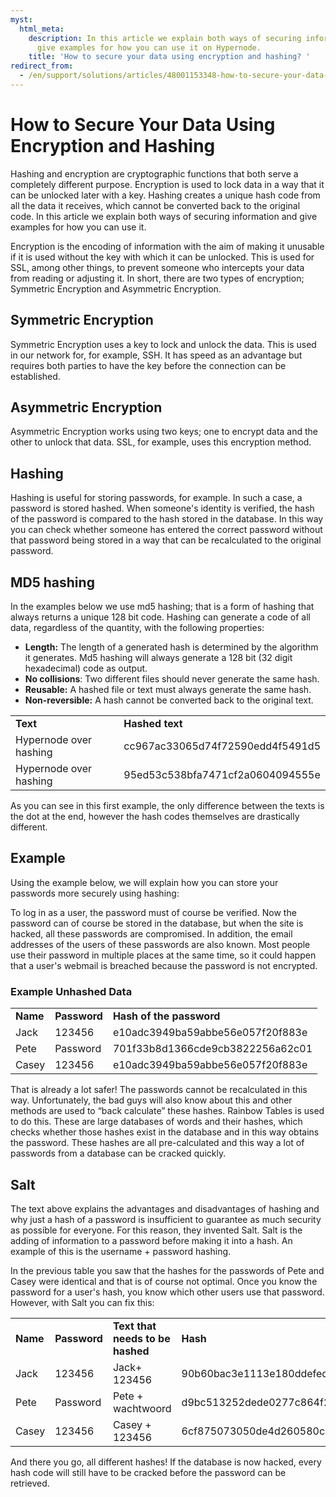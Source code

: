 ```yaml
---
myst:
  html_meta:
    description: In this article we explain both ways of securing information and
      give examples for how you can use it on Hypernode.
    title: 'How to secure your data using encryption and hashing? '
redirect_from:
  - /en/support/solutions/articles/48001153348-how-to-secure-your-data-using-encryption-and-hashing/
---
```


<!-- source: https://support.hypernode.com/en/support/solutions/articles/48001153348-how-to-secure-your-data-using-encryption-and-hashing/ -->

# How to Secure Your Data Using Encryption and Hashing

Hashing and encryption are cryptographic functions that both serve a completely different purpose. Encryption is used to lock data in a way that it can be unlocked later with a key. Hashing creates a unique hash code from all the data it receives, which cannot be converted back to the original code. In this article we explain both ways of securing information and give examples for how you can use it.

Encryption is the encoding of information with the aim of making it unusable if it is used without the key with which it can be unlocked. This is used for SSL, among other things, to prevent someone who intercepts your data from reading or adjusting it. In short, there are two types of encryption; Symmetric Encryption and Asymmetric Encryption.

## Symmetric Encryption

Symmetric Encryption uses a key to lock and unlock the data. This is used in our network for, for example, SSH. It has speed as an advantage but requires both parties to have the key before the connection can be established.

## Asymmetric Encryption

Asymmetric Encryption works using two keys; one to encrypt data and the other to unlock that data. SSL, for example, uses this encryption method.

## Hashing

Hashing is useful for storing passwords, for example. In such a case, a password is stored hashed. When someone's identity is verified, the hash of the password is compared to the hash stored in the database. In this way you can check whether someone has entered the correct password without that password being stored in a way that can be recalculated to the original password.

## MD5 hashing

In the examples below we use md5 hashing; that is a form of hashing that always returns a unique 128 bit code. Hashing can generate a code of all data, regardless of the quantity, with the following properties:

- **Length:** The length of a generated hash is determined by the algorithm it generates. Md5 hashing will always generate a 128 bit (32 digit hexadecimal) code as output.
- **No collisions**: Two different files should never generate the same hash.
- **Reusable:** A hashed file or text must always generate the same hash.
- **Non-reversible:** A hash cannot be converted back to the original text.

|                        |                                  |
| ---------------------- | -------------------------------- |
| **Text**               | **Hashed text**                  |
| Hypernode over hashing | cc967ac33065d74f72590edd4f5491d5 |
| Hypernode over hashing | 95ed53c538bfa7471cf2a0604094555e |

As you can see in this first example, the only difference between the texts is the dot at the end, however the hash codes themselves are drastically different.

## Example

Using the example below, we will explain how you can store your passwords more securely using hashing:

To log in as a user, the password must of course be verified. Now the password can of course be stored in the database, but when the site is hacked, all these passwords are compromised. In addition, the email addresses of the users of these passwords are also known. Most people use their password in multiple places at the same time, so it could happen that a user's webmail is breached because the password is not encrypted.

### Example Unhashed Data

|          |              |                                  |
| -------- | ------------ | -------------------------------- |
| **Name** | **Password** | **Hash of the password**         |
| Jack     | 123456       | e10adc3949ba59abbe56e057f20f883e |
| Pete     | Password     | 701f33b8d1366cde9cb3822256a62c01 |
| Casey    | 123456       | e10adc3949ba59abbe56e057f20f883e |

That is already a lot safer! The passwords cannot be recalculated in this way. Unfortunately, the bad guys will also know about this and other methods are used to “back calculate” these hashes. Rainbow Tables is used to do this. These are large databases of words and their hashes, which checks whether those hashes exist in the database and in this way obtains the password. These hashes are all pre-calculated and this way a lot of passwords from a database can be cracked quickly.

## Salt

The text above explains the advantages and disadvantages of hashing and why just a hash of a password is insufficient to guarantee as much security as possible for everyone. For this reason, they invented Salt. Salt is the adding of information to a password before making it into a hash. An example of this is the username + password hashing.

In the previous table you saw that the hashes for the passwords of Pete and Casey were identical and that is of course not optimal. Once you know the password for a user's hash, you know which other users use that password. However, with Salt you can fix this:

|          |              |                                  |                                  |
| -------- | ------------ | -------------------------------- | -------------------------------- |
| **Name** | **Password** | **Text that needs to be hashed** | **Hash**                         |
| Jack     | 123456       | Jack+ 123456                     | 90b60bac3e1113e180ddefed30c37b6e |
| Pete     | Password     | Pete + wachtwoord                | d9bc513252dede0277c864f23df84039 |
| Casey    | 123456       | Casey + 123456                   | 6cf875073050de4d260580c39a782e03 |

And there you go, all different hashes! If the database is now hacked, every hash code will still have to be cracked before the password can be retrieved.
